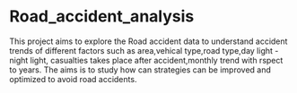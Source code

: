 # Road_accident_analysis

This project aims to explore the Road accident data to understand accident trends of different factors such as area,vehical type,road type,day light - night light, casualties takes place after accident,monthly trend with rspect to years. The aims is to study how can strategies can be improved and optimized to avoid road accidents.

